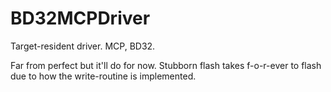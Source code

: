 # BD32MCPDriver
Target-resident driver. MCP, BD32.

Far from perfect but it'll do for now. Stubborn flash takes f-o-r-ever to flash due to how the write-routine is implemented.
